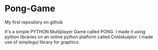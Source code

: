 # Pong-Game
My first repository on github

It's a simple PYTHON Multiplayer Game called PONG.
I made it using python libraries on an online python platform called Coldskulptor.
I made use of simplegui library for graphics.
